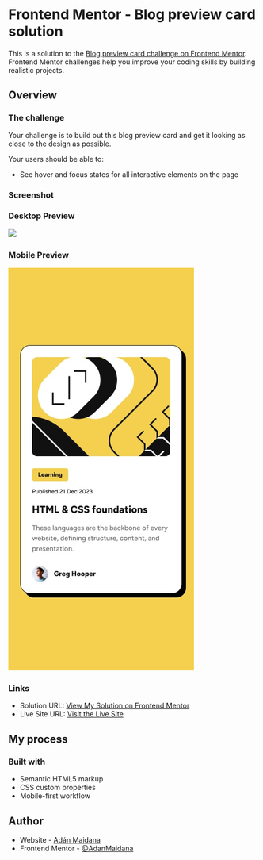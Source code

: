 # Frontend Mentor - Blog preview card solution

This is a solution to the [Blog preview card challenge on Frontend Mentor](https://www.frontendmentor.io/challenges/blog-preview-card-ckPaj01IcS). Frontend Mentor challenges help you improve your coding skills by building realistic projects. 

## Overview

### The challenge

Your challenge is to build out this blog preview card and get it looking as close to the design as possible.

Your users should be able to:

- See hover and focus states for all interactive elements on the page
  
### Screenshot

### Desktop Preview
![](./design/destkop-design.jpg)

### Mobile Preview
![](./design/mobile-design.jpg)

### Links

- Solution URL: [View My Solution on Frontend Mentor](https://www.frontendmentor.io/solutions/blog-preview-iZwnzf-3SV)
- Live Site URL: [Visit the Live Site](https://adanmaidana.github.io/Frontend-Mentor-blog-preview/)

## My process

### Built with

- Semantic HTML5 markup
- CSS custom properties
- Mobile-first workflow

## Author

- Website - [Adán Maidana](https://adanmaidana.github.io/Portfolio/)
- Frontend Mentor - [@AdanMaidana](https://www.frontendmentor.io/profile/AdanMaidana)
